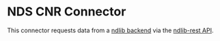 # NDS CNR Connector

This connector requests data from a [ndlib backend](https://github.com/GiulioRossetti/ndlib) via the [ndlib-rest API](https://github.com/GiulioRossetti/ndlib-rest).
